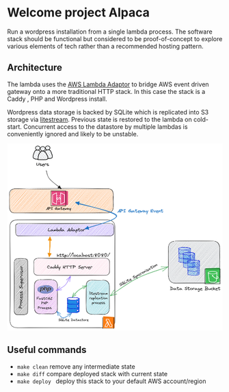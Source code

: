 # Welcome project Alpaca

Run a wordpress installation from a single lambda process. The software stack should be functional but considered to be proof-of-concept to explore various elements of tech rather than a recommended hosting pattern.

## Architecture

The lambda uses the [AWS Lambda Adaptor](https://github.com/awslabs/aws-lambda-web-adapter) to bridge AWS event driven gateway onto a more traditional HTTP stack. In this case the stack is a Caddy , PHP and Wordpress install. 

Wordpress data storage is backed by SQLite which is replicated into S3 storage via [litestream](https://litestream.io/). Previous state is restored to the lambda on cold-start. Concurrent access to the datastore by multiple lambdas is conveniently ignored and likely to be unstable.

![diagram](_media/Architecture.png ':size=25%')

## Useful commands

* `make clean`      remove any intermediate state
* `make diff`       compare deployed stack with current state
* `make deploy `    deploy this stack to your default AWS account/region
